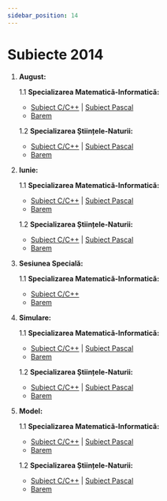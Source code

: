 ```yaml
---
sidebar_position: 14
---
```


# Subiecte 2014

1. **August:**

    1.1 **Specializarea Matematică-Informatică:**
    - <a href="/2014/SubiectAugust2014MIC.pdf" target="_blank">Subiect C/C++</a> | <a href="/2014/SubiectAugust2014MIPascal.pdf" target="_blank">Subiect Pascal</a>
    - <a href="/2014/BaremAugust2014MI.pdf" target="_blank">Barem</a>

    1.2 **Specializarea Științele-Naturii:**
    - <a href="/2014/SubiectAugust2014SNC.pdf" target="_blank">Subiect C/C++</a> | <a href="/2014/SubiectAugust2014SNPascal.pdf" target="_blank">Subiect Pascal</a>
    - <a href="/2014/BaremAugust2014SN.pdf" target="_blank">Barem</a>

2. **Iunie:**

    1.1 **Specializarea Matematică-Informatică:**
    - <a href="/2014/SubiectIunie2014MIC.pdf" target="_blank">Subiect C/C++</a> | <a href="/2014/SubiectIunie2014MIPascal.pdf" target="_blank">Subiect Pascal</a>
    - <a href="/2014/BaremIunie2014MI.pdf" target="_blank">Barem</a>

    1.2 **Specializarea Științele-Naturii:**
    - <a href="/2014/SubiectIunie2014SNC.pdf" target="_blank">Subiect C/C++</a> | <a href="/2014/SubiectIunie2014SNPascal.pdf" target="_blank">Subiect Pascal</a>
    - <a href="/2014/BaremIunie2014SN.pdf" target="_blank">Barem</a>

3. **Sesiunea Specială:**

    1.1 **Specializarea Matematică-Informatică:**
    - <a href="/2014/SubiectSpeciala2014MIC.pdf" target="_blank">Subiect C/C++</a>
    - <a href="/2014/BaremSpeciala2014MI.pdf" target="_blank">Barem</a>

4. **Simulare:**

    1.1 **Specializarea Matematică-Informatică:**
    - <a href="/2014/SubiectSimulare2014MIC.pdf" target="_blank">Subiect C/C++</a> | <a href="/2014/SubiectSimulare2014MIPascal.pdf" target="_blank">Subiect Pascal</a>
    - <a href="/2014/BaremSimulare2014MI.pdf" target="_blank">Barem</a>

    1.2 **Specializarea Științele-Naturii:**
    - <a href="/2014/SubiectSimulare2014SNC.pdf" target="_blank">Subiect C/C++</a> | <a href="/2014/SubiectSimulare2014SNPascal.pdf" target="_blank">Subiect Pascal</a>
    - <a href="/2014/BaremSimulare2014SN.pdf" target="_blank">Barem</a>

5. **Model:**

    1.1 **Specializarea Matematică-Informatică:**
    - <a href="/2014/SubiectModel2014MIC.pdf" target="_blank">Subiect C/C++</a> | <a href="/2014/SubiectModel2014MIPascal.pdf" target="_blank">Subiect Pascal</a>
    - <a href="/2014/BaremModel2014MI.pdf" target="_blank">Barem</a>

    1.2 **Specializarea Științele-Naturii:**
    - <a href="/2014/SubiectModel2014SNC.pdf" target="_blank">Subiect C/C++</a> | <a href="/2014/SubiectModel2014SNPascal.pdf" target="_blank">Subiect Pascal</a>
    - <a href="/2014/BaremModel2014SN.pdf" target="_blank">Barem</a>